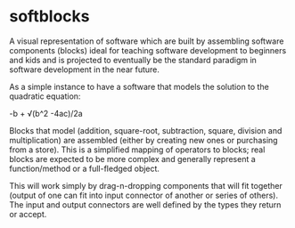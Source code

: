 # softblocks
A visual representation of software which are built by assembling software components (blocks) ideal for teaching software development to beginners and kids and is projected to eventually be the standard paradigm in software development in the near future. 

As a simple instance to have a software that models the solution to the quadratic equation:  

-b + √(b^2 -4ac)/2a  

Blocks that model (addition, square-root,  subtraction, square, division and multiplication) are assembled (either by creating new ones or purchasing from a store). This is a simplified mapping of operators to blocks; real blocks are expected to be more complex and generally represent a function/method or a full-fledged object.

This will work simply by drag-n-dropping components that will fit together (output of one can fit into input connector of another or series of others). The input and output connectors are well defined by the types they return or accept.
